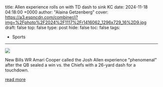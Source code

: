 title: Allen experience rolls on with TD dash to sink KC
date: 2024-11-18 04:18:00 +0000
author: "Alaina Getzenberg"
cover: https://a3.espncdn.com/combiner/i?img=%2Fphoto%2F2024%2F1117%2Fr1416062_1296x729_16%2D9.jpg
draft: false
top: false
type: post
hide: false
toc: false
tags:
  - Sports
---

![](https://a3.espncdn.com/combiner/i?img=%2Fphoto%2F2024%2F1117%2Fr1416062_1296x729_16%2D9.jpg)

New Bills WR Amari Cooper called the Josh Allen experience "phenomenal" after the QB sealed a win vs. the Chiefs with a 26-yard dash for a touchdown.

[read more](https://www.espn.com/nfl/story/_/id/42457011/amari-cooper-wowed-josh-allen-td-run-beat-chiefs)
